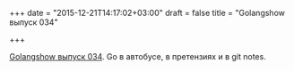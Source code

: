 +++
date = "2015-12-21T14:17:02+03:00"
draft = false
title = "Golangshow выпуск 034"

+++

<p><a href="https://golangshow.com/episode/2015/12-17-034/">Golangshow выпуск 034</a>.&nbsp;Go в автобусе, в претензиях и в git notes.</p>

